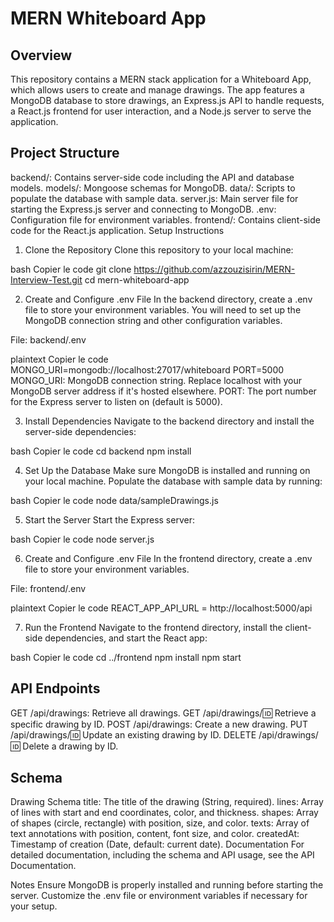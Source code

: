 # MERN Whiteboard App 

## Overview
This repository contains a MERN stack application for a Whiteboard App, which allows users to create and manage drawings. The app features a MongoDB database to store drawings, an Express.js API to handle requests, a React.js frontend for user interaction, and a Node.js server to serve the application.

##  Project Structure
backend/: Contains server-side code including the API and database models.
models/: Mongoose schemas for MongoDB.
data/: Scripts to populate the database with sample data.
server.js: Main server file for starting the Express.js server and connecting to MongoDB.
.env: Configuration file for environment variables.
frontend/: Contains client-side code for the React.js application.
Setup Instructions

1. Clone the Repository
Clone this repository to your local machine:

bash
Copier le code
git clone https://github.com/azzouzisirin/MERN-Interview-Test.git
cd mern-whiteboard-app

2. Create and Configure .env File
In the backend directory, create a .env file to store your environment variables. You will need to set up the MongoDB connection string and other configuration variables.

File: backend/.env

plaintext
Copier le code
MONGO_URI=mongodb://localhost:27017/whiteboard
PORT=5000
MONGO_URI: MongoDB connection string. Replace localhost with your MongoDB server address if it's hosted elsewhere.
PORT: The port number for the Express server to listen on (default is 5000).

3. Install Dependencies
Navigate to the backend directory and install the server-side dependencies:

bash
Copier le code
cd backend
npm install

4. Set Up the Database
Make sure MongoDB is installed and running on your local machine. Populate the database with sample data by running:

bash
Copier le code
node data/sampleDrawings.js

5. Start the Server
Start the Express server:

bash
Copier le code
node server.js

6. Create and Configure .env File
In the frontend directory, create a .env file to store your environment variables. 

File: frontend/.env

plaintext
Copier le code
REACT_APP_API_URL = http://localhost:5000/api

7. Run the Frontend
Navigate to the frontend directory, install the client-side dependencies, and start the React app:

bash
Copier le code
cd ../frontend
npm install
npm start

## API Endpoints
GET /api/drawings: Retrieve all drawings.
GET /api/drawings/:id: Retrieve a specific drawing by ID.
POST /api/drawings: Create a new drawing.
PUT /api/drawings/:id: Update an existing drawing by ID.
DELETE /api/drawings/:id: Delete a drawing by ID.

## Schema
Drawing Schema
title: The title of the drawing (String, required).
lines: Array of lines with start and end coordinates, color, and thickness.
shapes: Array of shapes (circle, rectangle) with position, size, and color.
texts: Array of text annotations with position, content, font size, and color.
createdAt: Timestamp of creation (Date, default: current date).
Documentation
For detailed documentation, including the schema and API usage, see the API Documentation.

Notes
Ensure MongoDB is properly installed and running before starting the server.
Customize the .env file or environment variables if necessary for your setup.